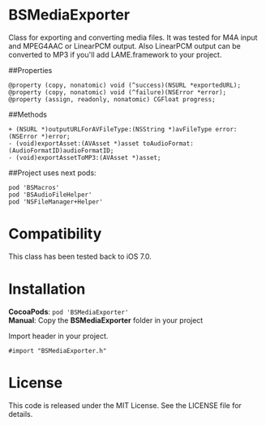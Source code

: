 # BSMediaExporter
Class for exporting and converting media files.
It was tested for M4A input and MPEG4AAC or LinearPCM output.
Also LinearPCM output can be converted to MP3 if you'll add LAME.framework to your project.


##Properties
```objc
@property (copy, nonatomic) void (^success)(NSURL *exportedURL);
@property (copy, nonatomic) void (^failure)(NSError *error);
@property (assign, readonly, nonatomic) CGFloat progress;
```


##Methods
```objc
+ (NSURL *)outputURLForAVFileType:(NSString *)avFileType error:(NSError *)error;
- (void)exportAsset:(AVAsset *)asset toAudioFormat:(AudioFormatID)audioFormatID;
- (void)exportAssetToMP3:(AVAsset *)asset;
```


##Project uses next pods:

```objc
pod 'BSMacros'
pod 'BSAudioFileHelper'
pod 'NSFileManager+Helper'
```


Compatibility
=============

This class has been tested back to iOS 7.0.


Installation
============

__CocoaPods__: `pod 'BSMediaExporter'`<br />
__Manual__: Copy the __BSMediaExporter__ folder in your project<br />

Import header in your project.

    #import "BSMediaExporter.h"

License
=======

This code is released under the MIT License. See the LICENSE file for
details.
